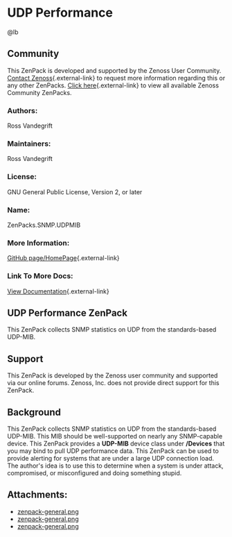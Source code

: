 # UDP Performance

@lb[](img/zenpack-zenpack-general.png)

## Community

This ZenPack is developed and supported by the Zenoss User Community.
[Contact Zenoss](https://tryit.zenoss.com/zenpack-contact/){.external-link} to
request more information regarding this or any other ZenPacks. [Click here](https://zenoss.com/product/zenpacks?f%5B0%5D=im_field_zenpack_category:1021){.external-link} to
view all available Zenoss Community ZenPacks.

### Authors:

Ross Vandegrift

### Maintainers:

Ross Vandegrift

### License:

GNU General Public License, Version 2, or later

### Name:

ZenPacks.SNMP.UDPMIB

### More Information:

[GitHub page/HomePage](http://community.zenoss.org/docs/DOC-3432){.external-link}

### Link To More Docs:

[View Documentation](http://community.zenoss.org/docs/DOC-3432){.external-link}

## UDP Performance ZenPack

This ZenPack collects SNMP statistics on UDP from the standards-based
UDP-MIB.

## Support

This ZenPack is developed by the Zenoss user community and supported via
our online forums. Zenoss, Inc. does not provide direct support for this
ZenPack.

## Background

This ZenPack collects SNMP statistics on UDP from the standards-based
UDP-MIB. This MIB should be well-supported on nearly any SNMP-capable
device. This ZenPack provides a **UDP-MIB** device class under
**/Devices** that you may bind to pull UDP performance data. This
ZenPack can be used to provide alerting for systems that are under a
large UDP connection load. The author's idea is to use this to determine
when a system is under attack, compromised, or misconfigured and doing
something stupid.

## Attachments:

-   [zenpack-general.png](img/zenpack-zenpack-general.png)
-   [zenpack-general.png](img/zenpack-zenpack-general.png)
-   [zenpack-general.png](img/zenpack-zenpack-general.png)

